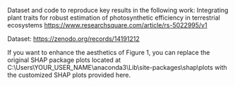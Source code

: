 Dataset and code to reproduce key results in the following work: Integrating plant traits for robust estimation of photosynthetic efficiency in terrestrial ecosystems https://www.researchsquare.com/article/rs-5022995/v1

Dataset: https://zenodo.org/records/14191212

If you want to enhance the aesthetics of Figure 1, you can replace the original SHAP package plots located at C:\Users\YOUR_USER_NAME\anaconda3\Lib\site-packages\shap\plots with the customized SHAP plots provided here.
